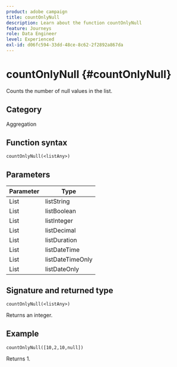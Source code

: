 ```yaml
---
product: adobe campaign
title: countOnlyNull
description: Learn about the function countOnlyNull
feature: Journeys
role: Data Engineer
level: Experienced
exl-id: d06fc594-33dd-48ce-8c62-2f2892a867da
---
```

# countOnlyNull {#countOnlyNull}

Counts the number of null values in the list.

## Category

Aggregation

## Function syntax

`countOnlyNull(<listAny>)`

## Parameters

| Parameter | Type             |
|-----------|------------------|
| List      | listString       |
| List      | listBoolean      |
| List      | listInteger      |
| List      | listDecimal      |
| List      | listDuration     |
| List      | listDateTime     |
| List      | listDateTimeOnly |
| List      | listDateOnly     |

## Signature and returned type

`countOnlyNull(<listAny>)`

Returns an integer.

## Example

`countOnlyNull([10,2,10,null])`

Returns 1.
